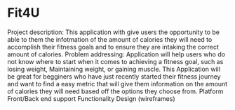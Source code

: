 # Fit4U
Project description: This application with give users the opportunity to be able to them the infotmation of the amount of calories they will need to accomplish their fitness goals and to ensure they are intaking the correct amount of calories.
Problem addressing: Application will help users who do not know where to start when it comes to achieving a fitness goal, such as losing weight, Maintaining weight, or gaining muscle. This Application will be great for begginers who have just recently started their fitness journey and want to find a easy metric that will give them information on the amount of calories they will need based off the options they choose from. 
Platform
Front/Back end support
Functionality
Design (wireframes)
